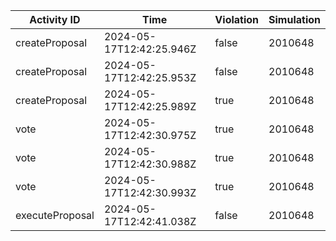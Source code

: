 | Activity ID | Time | Violation | Simulation |
| --- | --- | --- | --- |
| createProposal | 2024-05-17T12:42:25.946Z | false | 2010648 |
| createProposal | 2024-05-17T12:42:25.953Z | false | 2010648 |
| createProposal | 2024-05-17T12:42:25.989Z | true | 2010648 |
| vote | 2024-05-17T12:42:30.975Z | true | 2010648 |
| vote | 2024-05-17T12:42:30.988Z | true | 2010648 |
| vote | 2024-05-17T12:42:30.993Z | true | 2010648 |
| executeProposal | 2024-05-17T12:42:41.038Z | false | 2010648 |